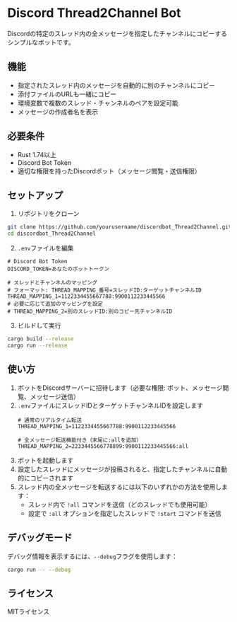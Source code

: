 # Discord Thread2Channel Bot

Discordの特定のスレッド内の全メッセージを指定したチャンネルにコピーするシンプルなボットです。

## 機能

- 指定されたスレッド内のメッセージを自動的に別のチャンネルにコピー
- 添付ファイルのURLも一緒にコピー
- 環境変数で複数のスレッド・チャンネルのペアを設定可能
- メッセージの作成者名を表示

## 必要条件

- Rust 1.74以上
- Discord Bot Token
- 適切な権限を持ったDiscordボット（メッセージ閲覧・送信権限）

## セットアップ

1. リポジトリをクローン
```bash
git clone https://github.com/yourusername/discordbot_Thread2Channel.git
cd discordbot_Thread2Channel
```

2. `.env`ファイルを編集
```
# Discord Bot Token
DISCORD_TOKEN=あなたのボットトークン

# スレッドとチャンネルのマッピング
# フォーマット: THREAD_MAPPING_番号=スレッドID:ターゲットチャンネルID
THREAD_MAPPING_1=1122334455667788:9900112233445566
# 必要に応じて追加のマッピングを設定
# THREAD_MAPPING_2=別のスレッドID:別のコピー先チャンネルID
```

3. ビルドして実行
```bash
cargo build --release
cargo run --release
```

## 使い方

1. ボットをDiscordサーバーに招待します（必要な権限: ボット、メッセージ閲覧、メッセージ送信）
2. `.env`ファイルにスレッドIDとターゲットチャンネルIDを設定します
   ```
   # 通常のリアルタイム転送
   THREAD_MAPPING_1=1122334455667788:9900112233445566
   
   # 全メッセージ転送機能付き（末尾に:allを追加）
   THREAD_MAPPING_2=2233445566778899:9900112233445566:all
   ```
3. ボットを起動します
4. 設定したスレッドにメッセージが投稿されると、指定したチャンネルに自動的にコピーされます
5. スレッド内の全メッセージを転送するには以下のいずれかの方法を使用します：
   - スレッド内で `!all` コマンドを送信（どのスレッドでも使用可能）
   - 設定で `:all` オプションを指定したスレッドで `!start` コマンドを送信

## デバッグモード

デバッグ情報を表示するには、`--debug`フラグを使用します：

```bash
cargo run -- --debug
```

## ライセンス

MITライセンス